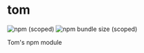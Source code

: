 # tom
![npm (scoped)](https://img.shields.io/npm/v/@eure21/toms-npm)
![npm bundle size (scoped)](https://img.shields.io/bundlephobia/min/@eure21/toms-npm)

Tom's npm module
